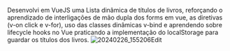 Desenvolvi em VueJS uma Lista dinâmica de títulos de livros, reforçando o aprendizado de interligações de mão dupla dos forms em vue, as diretivas (v-on click e v-for), uso das classes dinâmicas v-bind e aprendendo sobre lifecycle hooks no Vue praticando a implementação do localStorage para guardar os títulos dos livros.
![20240226_155206Edit](https://github.com/giselegarcia/Lista-de-titulos-em-VueJS/assets/80002777/fc7bce25-abb1-4c4f-9200-ec25f1152e15)

